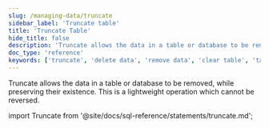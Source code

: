 ```yaml
---
slug: /managing-data/truncate
sidebar_label: 'Truncate table'
title: 'Truncate Table'
hide_title: false
description: 'Truncate allows the data in a table or database to be removed, while preserving their existence.'
doc_type: 'reference'
keywords: ['truncate', 'delete data', 'remove data', 'clear table', 'table maintenance']
---
```


Truncate allows the data in a table or database to be removed, while preserving their existence. This is a lightweight operation which cannot be reversed.

import Truncate from '@site/docs/sql-reference/statements/truncate.md';

<Truncate/>
